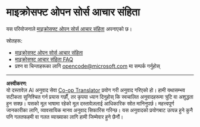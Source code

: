 <!--
CO_OP_TRANSLATOR_METADATA:
{
  "original_hash": "c06b12caf3c901eb3156e3dd5b0aea56",
  "translation_date": "2025-09-04T01:39:14+00:00",
  "source_file": "CODE_OF_CONDUCT.md",
  "language_code": "ne"
}
-->
# माइक्रोसफ्ट ओपन सोर्स आचार संहिता

यस परियोजनाले [माइक्रोसफ्ट ओपन सोर्स आचार संहिता](https://opensource.microsoft.com/codeofconduct/) अपनाएको छ।

स्रोतहरू:

- [माइक्रोसफ्ट ओपन सोर्स आचार संहिता](https://opensource.microsoft.com/codeofconduct/)
- [माइक्रोसफ्ट आचार संहिता FAQ](https://opensource.microsoft.com/codeofconduct/faq/)
- प्रश्न वा चिन्ताहरूका लागि [opencode@microsoft.com](mailto:opencode@microsoft.com) मा सम्पर्क गर्नुहोस्

---

**अस्वीकरण**:  
यो दस्तावेज़ AI अनुवाद सेवा [Co-op Translator](https://github.com/Azure/co-op-translator) प्रयोग गरी अनुवाद गरिएको हो। हामी यथासम्भव सटीकता सुनिश्चित गर्न प्रयास गर्छौं, तर कृपया ध्यान दिनुहोस् कि स्वचालित अनुवादहरूमा त्रुटि वा अशुद्धता हुन सक्छ। यसको मूल भाषामा रहेको मूल दस्तावेज़लाई आधिकारिक स्रोत मानिनुपर्छ। महत्त्वपूर्ण जानकारीका लागि, व्यावसायिक मानव अनुवाद सिफारिस गरिन्छ। यस अनुवादको प्रयोगबाट उत्पन्न हुने कुनै पनि गलतफहमी वा गलत व्याख्याका लागि हामी जिम्मेवार हुने छैनौं।